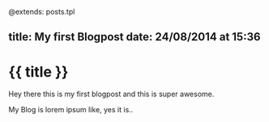 @extends: posts.tpl

title:   My first Blogpost
date:    24/08/2014 at 15:36
---
# {{ title }}

Hey there this is my first blogpost and this is super awesome.

My Blog is lorem ipsum like, yes it is..

